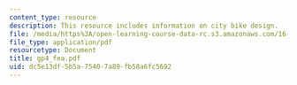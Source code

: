 ```yaml
---
content_type: resource
description: This resource includes information on city bike design.
file: /media/https%3A/open-learning-course-data-rc.s3.amazonaws.com/16-810-engineering-design-and-rapid-prototyping-january-iap-2005/dc5e13df5b5a75407a89fb58a6fc5692_gp4_fea.pdf
file_type: application/pdf
resourcetype: Document
title: gp4_fea.pdf
uid: dc5e13df-5b5a-7540-7a89-fb58a6fc5692
---
```

